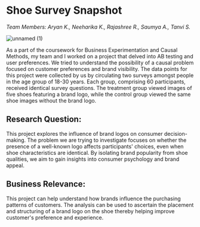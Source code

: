 # $\textbf{Shoe Survey Snapshot}$
$\textit{Team Members: Aryan K., Neeharika K., Rajashree R., Saumya A., Tanvi S.}$

![unnamed (1)](https://github.com/AnandSaumya/Shoe-Survey-Snapshot/assets/144278601/4301d41b-8988-4824-9097-7c92b93bc09f)

As a part of the coursework for Business Experimentation and Causal Methods, my team and I worked on a project that delved into AB testing and user preferences. We tried to understand the possibility of a causal problem focused on customer preferences and brand visibility. 
The data points for this project were collected by us by circulating two surveys amongst people in the age group of 18-30 years. Each group, comprising 60 participants, received identical survey questions. The treatment group viewed images of five shoes featuring a brand logo, while the control group viewed the same shoe images without the brand logo.

## $\textbf{Research Question:}$
This project explores the influence of brand logos on consumer decision-making. The problem we are trying to investigate focuses on whether the presence of a well-known logo affects participants' choices, even when shoe characteristics are identical. By isolating brand popularity from shoe qualities, we aim to gain insights into consumer psychology and brand appeal.

## $\textbf{Business Relevance:}$
This project can help understand how brands influence the purchasing patterns of customers. The analysis can be used to ascertain the placement and structuring of a brand logo on the shoe thereby helping improve customer's preference and experience.
 
